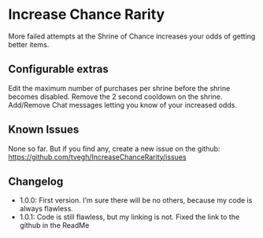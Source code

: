 # Increase Chance Rarity

More failed attempts at the Shrine of Chance increases your odds of getting better items.

## Configurable extras

Edit the maximum number of purchases per shrine before the shrine becomes disabled.
Remove the 2 second cooldown on the shrine.
Add/Remove Chat messages letting you know of your increased odds.

## Known Issues

None so far. But if you find any, create a new issue on the github:
https://github.com/tvegh/IncreaseChanceRarity/issues

## Changelog

- 1.0.0: First version. I'm sure there will be no others, because my code is always flawless.
- 1.0.1: Code is still flawless, but my linking is not. Fixed the link to the github in the ReadMe
